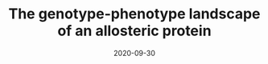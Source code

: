 ---
title: "The genotype-phenotype landscape of an allosteric protein"
date: '2020-09-30'
authors: "Tack DS, Tonner PD, Pressman A, Olson ND, Levy SF, Romantseva EF, Alperovich N, Vasilyeva O, Ross D"
reviewers: "Coyote-Maestas W, Fraser JS"

peer-review:
- disqus: 2cxhqrd
  biorxiv: 2020.09.30.320812v1

article: 
- pdf: https://www.embopress.org/doi/full/10.15252/msb.202010179
  pmid: 33784029
---